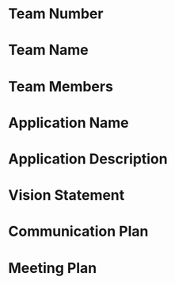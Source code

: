 # Team Number


# Team Name


# Team Members


# Application Name


# Application Description


# Vision Statement


# Communication Plan


# Meeting Plan